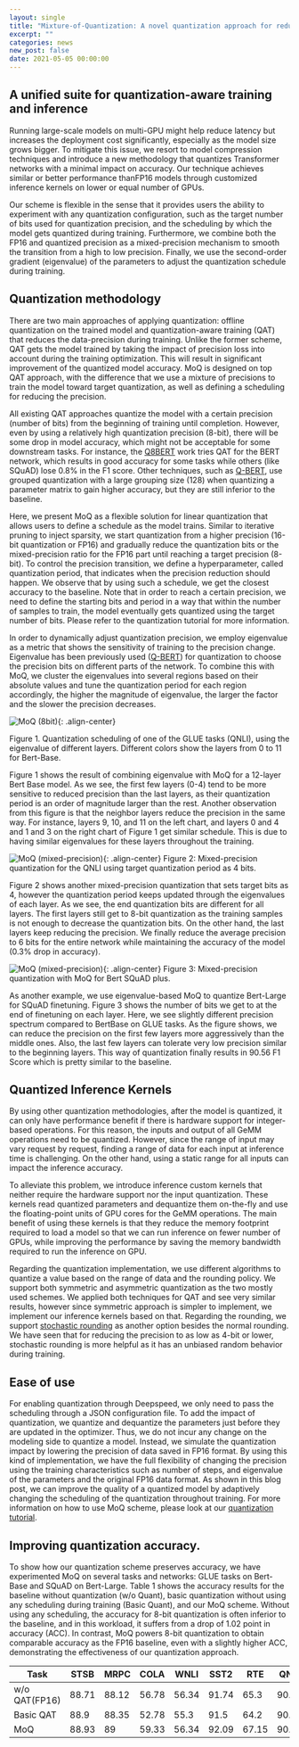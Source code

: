 ```yaml
---
layout: single
title: "Mixture-of-Quantization: A novel quantization approach for reducing model size with minimal accuracy impact"
excerpt: ""
categories: news
new_post: false
date: 2021-05-05 00:00:00
---
```


## A unified suite for quantization-aware training and inference

Running large-scale models on multi-GPU might help reduce latency but increases the deployment cost significantly, especially as the model size grows bigger. To mitigate this issue, we resort to model compression techniques and introduce a new methodology that quantizes Transformer networks with a minimal impact on accuracy. Our technique achieves similar or better performance thanFP16 models through customized inference kernels on lower or equal number of GPUs.

Our scheme is flexible in the sense that it provides users the ability to experiment with any quantization configuration, such as the target number of bits used for quantization precision, and the scheduling by which the model gets quantized during training. Furthermore, we combine both the FP16 and quantized precision as a mixed-precision mechanism to smooth the transition from a high to low precision. Finally, we use the second-order gradient (eigenvalue) of the parameters to adjust the quantization schedule during training.

## Quantization methodology

There are two main approaches of applying quantization: offline quantization on the trained model and quantization-aware training (QAT) that reduces the data-precision during training. Unlike the former scheme, QAT gets the model trained by taking the impact of precision loss into account during the training optimization. This will result in significant improvement of the quantized model accuracy. MoQ is designed on top QAT approach, with the difference that we use a mixture of precisions to train the model toward target quantization, as well as defining a scheduling for reducing the precision.

All existing QAT approaches quantize the model with a certain precision (number of bits) from the beginning of training until completion. However, even by using a relatively high quantization precision (8-bit), there will be some drop in model accuracy, which might not be acceptable for some downstream tasks. For instance, the [Q8BERT](https://arxiv.org/abs/1910.06188v1) work tries QAT for the BERT network, which results in good accuracy for some tasks while others (like SQuAD) lose 0.8% in the F1 score. Other techniques, such as [Q-BERT](https://arxiv.org/abs/1909.05840v1Q-BERT), use grouped quantization with a large grouping size (128) when quantizing a parameter matrix to gain higher accuracy, but they are still inferior to the baseline.

Here, we present MoQ as a flexible solution for linear quantization that allows users to define a schedule as the model trains. Similar to iterative pruning to inject sparsity, we start quantization from a higher precision (16-bit quantization or FP16) and gradually reduce the quantization bits or the mixed-precision ratio for the FP16 part until reaching a target precision (8-bit). To control the precision transition, we define a hyperparameter, called quantization period, that indicates when the precision reduction should happen. We observe that by using such a schedule, we get the closest accuracy to the baseline. Note that in order to reach a certain precision, we need to define the starting bits and period in a way that within the number of samples to train, the model eventually gets quantized using the target number of bits. Please refer to the quantization tutorial for more information.

In order to dynamically adjust quantization precision, we employ eigenvalue as a metric that shows the sensitivity of training to the precision change. Eigenvalue has been previously used ([Q-BERT](https://arxiv.org/abs/1909.05840v1Q-BERT)) for quantization to choose the precision bits on different parts of the network. To combine this with MoQ, we cluster the eigenvalues into several regions based on their absolute values and tune the quantization period for each region accordingly, the higher the magnitude of eigenvalue, the larger the factor and the slower the precision decreases.

![MoQ (8bit)](/assets/images/quantization-8bit.png){: .align-center}

 Figure 1.  Quantization scheduling of one of the GLUE tasks (QNLI), using the eigenvalue of different layers. Different colors show the layers from 0 to 11 for Bert-Base.

Figure 1 shows the result of combining eigenvalue with MoQ for a 12-layer Bert Base model. As we see, the first few layers (0-4) tend to be more sensitive to reduced precision than the last layers, as their quantization period is an order of magnitude larger than the rest. Another observation from this figure is that the neighbor layers reduce the precision in the same way. For instance, layers 9, 10, and 11 on the left chart, and layers 0 and 4 and 1 and 3 on the right chart of Figure 1 get similar schedule. This is due to having similar eigenvalues for these layers throughout the training.

![MoQ (mixed-precision)](/assets/images/quantization-mixedbit.png){: .align-center}
Figure 2: Mixed-precision quantization for the QNLI using target quantization period as 4 bits.

Figure 2 shows another mixed-precision quantization that sets target bits as 4, however the quantization period keeps updated through the eigenvalues of each layer. As we see, the end quantization bits are different for all layers. The first layers still get to 8-bit quantization as the training samples is not enough to decrease the quantization bits. On the other hand, the last layers keep reducing the precision. We finally reduce the average precision to 6 bits for the entire network while maintaining the accuracy of the model (0.3% drop in accuracy).

![MoQ (mixed-precision)](/assets/images/bingbert-mixedbit.png){: .align-center}
Figure 3: Mixed-precision quantization with MoQ for Bert SQuAD plus.

As another example, we use eigenvalue-based MoQ to quantize Bert-Large for SQuAD finetuning. Figure 3 shows the number of bits we get to at the end of finetuning on each layer. Here, we see slightly different precision spectrum compared to BertBase on GLUE tasks. As the figure shows, we can reduce the precision on the first few layers more aggressively than the middle ones. Also, the last few layers can tolerate  very low precision similar to the beginning layers. This way of quantization finally results in 90.56 F1 Score which is pretty similar to the baseline.

## Quantized Inference Kernels

By using other quantization methodologies, after the model is quantized, it can only have performance benefit if there is hardware support for integer-based operations. For this reason, the inputs and output of all GeMM operations need to be quantized. However, since the range of input may vary request by request, finding a range of data for each input at inference time is challenging. On the other hand, using a static range for all inputs can impact the inference accuracy.

To alleviate this problem, we introduce inference custom kernels that neither require the hardware support nor the input quantization. These kernels read quantized parameters and dequantize them on-the-fly and use the floating-point units of GPU cores for the GeMM operations. The main benefit of using these kernels is that they reduce the memory footprint required to load a model so that we can run inference on fewer number of GPUs, while improving the performance by saving the memory bandwidth required to run the inference on GPU.

Regarding the quantization implementation, we use different algorithms to quantize a value based on the range of data and the rounding policy. We support both symmetric and asymmetric quantization as the two mostly used schemes. We applied both techniques for QAT and see very similar results, however since symmetric approach is simpler to implement, we implement our inference kernels based on that. Regarding the rounding, we support [stochastic rounding](https://arxiv.org/abs/1502.02551) as another option besides the normal rounding. We have seen that for reducing the precision to as low as 4-bit or lower, stochastic rounding is more helpful as it has an unbiased random behavior during training.

## Ease of use

For enabling quantization through Deepspeed, we only need to pass the scheduling through a JSON configuration file. To add the impact of quantization, we quantize and dequantize the parameters just before they are updated in the optimizer. Thus, we do not incur any change on the modeling side to quantize a model. Instead, we simulate the quantization impact by lowering the precision of data saved in FP16 format. By using this kind of implementation, we have the full flexibility of changing the precision using the training characteristics such as number of steps, and eigenvalue of the parameters and the original FP16 data format. As shown in this blog post, we can improve the quality of a quantized model by adaptively changing the scheduling of the quantization throughout training. For more information on how to use MoQ scheme, please look at our [quantization tutorial](https://www.deepspeed.ai/tutorials/MoQ-tutorial/).

## Improving quantization accuracy.

To show how our quantization scheme preserves accuracy, we have experimented MoQ on several tasks and networks: GLUE tasks on Bert-Base and SQuAD on Bert-Large. Table 1 shows the accuracy results for the baseline without quantization (w/o Quant), basic quantization without using any scheduling during training (Basic Quant), and our MoQ scheme.  Without using any scheduling, the accuracy for 8-bit quantization is often inferior to the baseline, and in this workload, it suffers from a drop of 1.02 point in accuracy (ACC).  In contrast, MoQ powers 8-bit quantization to obtain comparable accuracy as the FP16 baseline, even with a slightly higher ACC, demonstrating the effectiveness of our quantization approach.

|Task         |STSB	|MRPC |COLA |WNLI |SST2 |RTE  |QNLI |QQP  |MNLI |SQuAD|ACC+ |
|-------------|-----|-----|-----|-----|-----|-----|-----|-----|-----|-----|-----|
|w/o QAT(FP16)|88.71|88.12|56.78|56.34|91.74|65.3 |90.96|90.67|84.04|90.56|0    |
|Basic QAT    |88.9 |88.35|52.78|55.3 |91.5 |64.2 |90.92|90.59|84.01|90.39|-0.87|
|MoQ          |88.93|89|59.33|56.34|92.09 |67.15 |90.63|90.94|84.55|90.71|0.75 |

